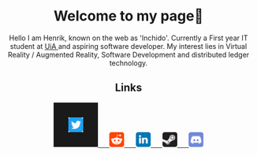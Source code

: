 <h1 align="center">Welcome to my page🗿</h1>
<div align="center">
  <p>
    Hello I am Henrik, known on the web as 'Inchido'. Currently a First year IT student at <a href="https://www.uia.no/">UiA </a> and aspiring software developer. 
    My interest lies in Virtual Reality / Augmented Reality, Software Development and distributed ledger technology.
  </p>
	<h2>Links</h2>
	<a href="https://twitter.com/_Inchido"><img border=30px alt="Twitter" width="30px" margin="1000px"
		src="https://github.com/edent/SuperTinyIcons/blob/master/images/svg/twitter.svg"
	</a>&nbsp;&nbsp;&nbsp;&nbsp;&nbsp;
	<a href="https://www.reddit.com/user/Inchido">
		<img alt="Reddit" width="30px"
		src="https://github.com/edent/SuperTinyIcons/blob/master/images/svg/reddit.svg"
	</a>&nbsp;&nbsp;&nbsp;&nbsp;&nbsp;
	<a href="https://www.linkedin.com/in/lars-henrik-råkil">
		<img alt="LinkedIn" width="30px"
		src="https://github.com/edent/SuperTinyIcons/blob/master/images/svg/linkedin.svg"
	</a>&nbsp;&nbsp;&nbsp;&nbsp;&nbsp;
	<a href="https://steamcommunity.com/profiles/76561198135935374/">
		<img alt="Steam" width="30px"
		src="https://github.com/edent/SuperTinyIcons/blob/master/images/svg/steam.svg"
	</a>&nbsp;&nbsp;&nbsp;&nbsp;&nbsp;
	<a href="https://discordapp.com/users/167610187119722496">
		<img alt="Steam" width="30px"
		src="https://github.com/edent/SuperTinyIcons/blob/master/images/svg/discord.svg"
	</a>
</div>

<!-- You found the secret message! Have a cookie🍪 -->
